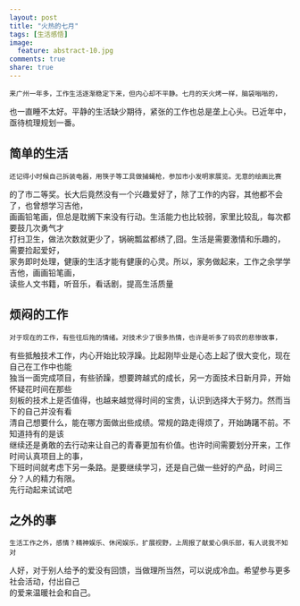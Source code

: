 ```yaml
---
layout: post
title: "火热的七月"
tags: [生活感悟]
image:
  feature: abstract-10.jpg
comments: true
share: true
---
```


    来广州一年多，工作生活逐渐稳定下来，但内心却不平静。七月的天火烤一样，脑袋嗡嗡的，  
也一直睡不太好。平静的生活缺少期待，紧张的工作也总是垄上心头。已近年中，亟待梳理规划一番。  

简单的生活
---
    还记得小时候自己拆装电器，用筷子等工具做捕蝇枪，参加市小发明家展览。无意的绘画比赛  
的了市二等奖。长大后竟然没有一个兴趣爱好了，除了工作的内容，其他都不会了，也曾想学习吉他，  
画画铅笔画，但总是耽搁下来没有行动。生活能力也比较弱，家里比较乱，每次都要鼓几次勇气才  
打扫卫生，做法次数就更少了，锅碗瓢盆都绣了,囧。生活是需要激情和乐趣的，需要捡起爱好，  
家务即时处理，健康的生活才能有健康的心灵。所以，家务做起来，工作之余学学吉他，画画铅笔画，  
读些人文书籍，听音乐，看话剧，提高生活质量  

烦闷的工作
---
    对于现在的工作，有些往后拖的情绪。对技术少了很多热情，也许是听多了码农的悲惨故事，  
有些抵触技术工作，内心开始比较浮躁。比起刚毕业是心态上起了很大变化，现在自己在工作中也能  
独当一面完成项目，有些骄躁，想要跨越式的成长，另一方面技术日新月异，开始怀疑花时间在那些  
刻板的技术上是否值得，也越来越觉得时间的宝贵，认识到选择大于努力。然而当下的自己并没有看  
清自己想要什么，能在哪方面做出些成绩。常规的路走得烦了，开始踌躇不前。不知道持有的是该  
继续还是勇敢的去行动来让自己的青春更加有价值。也许时间需要划分开来，工作时间认真项目上的事，  
下班时间就考虑下另一条路。是要继续学习，还是自己做一些好的产品，时间三分？人的精力有限。  
先行动起来试试吧  

之外的事
---
    生活工作之外，感情？精神娱乐、休闲娱乐，扩展视野，上周报了献爱心俱乐部，有人说我不知对  
人好，对于别人给予的爱没有回馈，当做理所当然，可以说成冷血。希望参与更多社会活动，付出自己  
的爱来温暖社会和自己。

